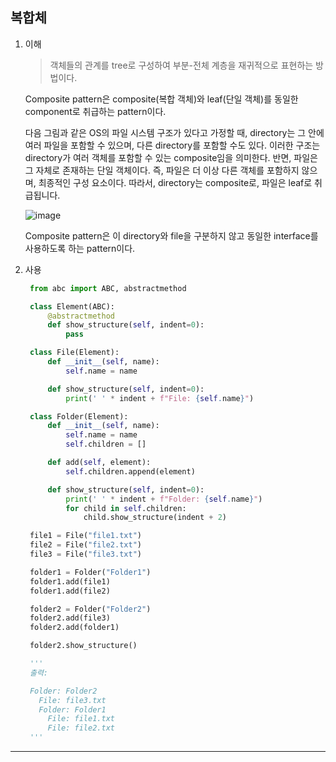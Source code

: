 ## 복합체

1. 이해

   > 객체들의 관계를 tree로 구성하여 부분-전체 계층을 재귀적으로 표현하는 방법이다.

   Composite pattern은 composite(복합 객체)와 leaf(단일 객체)를 동일한 component로 취급하는 pattern이다.

   다음 그림과 같은 OS의 파일 시스템 구조가 있다고 가정할 때, directory는 그 안에 여러 파일을 포함할 수 있으며, 다른 directory를 포함할 수도 있다. 이러한 구조는 directory가 여러 객체를 포함할 수 있는 composite임을 의미한다. 반면, 파일은 그 자체로 존재하는 단일 객체이다. 즉, 파일은 더 이상 다른 객체를 포함하지 않으며, 최종적인 구성 요소이다. 따라서, directory는 composite로, 파일은 leaf로 취급됩니다.

   ![image](https://github.com/user-attachments/assets/c72f21e8-768a-4052-8312-b8a595d1b36f)

   Composite pattern은 이 directory와 file을 구분하지 않고 동일한 interface를 사용하도록 하는 pattern이다.

2. 사용

   ```python
    from abc import ABC, abstractmethod

    class Element(ABC):
        @abstractmethod
        def show_structure(self, indent=0):
            pass

    class File(Element):
        def __init__(self, name):
            self.name = name

        def show_structure(self, indent=0):
            print(' ' * indent + f"File: {self.name}")

    class Folder(Element):
        def __init__(self, name):
            self.name = name
            self.children = []

        def add(self, element):
            self.children.append(element)

        def show_structure(self, indent=0):
            print(' ' * indent + f"Folder: {self.name}")
            for child in self.children:
                child.show_structure(indent + 2)

    file1 = File("file1.txt")
    file2 = File("file2.txt")
    file3 = File("file3.txt")

    folder1 = Folder("Folder1")
    folder1.add(file1)
    folder1.add(file2)

    folder2 = Folder("Folder2")
    folder2.add(file3)
    folder2.add(folder1)

    folder2.show_structure()

    '''
    출력:

    Folder: Folder2
      File: file3.txt
      Folder: Folder1
        File: file1.txt
        File: file2.txt
    '''
   ```

---
